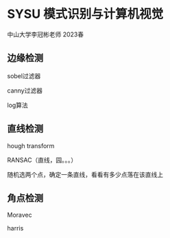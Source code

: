 # SYSU 模式识别与计算机视觉
中山大学李冠彬老师 2023春

## 边缘检测
sobel过滤器

canny过滤器

log算法

## 直线检测
hough transform

RANSAC（直线，园。。。）

随机选两个点，确定一条直线，看看有多少点落在该直线上

## 角点检测
Moravec

harris

